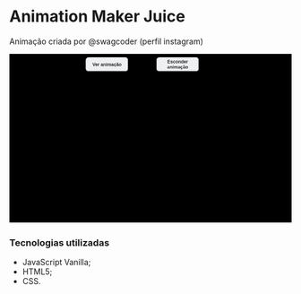 # Animation Maker Juice

Animação criada por @swagcoder (perfil instagram)


![](https://raw.githubusercontent.com/JessikaFujimura/Animation_Juice_Maker/master/animacao.gif)

### Tecnologias utilizadas

* JavaScript Vanilla;
* HTML5;
* CSS.